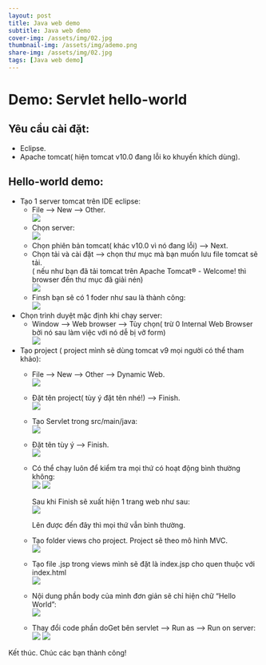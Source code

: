 ```yaml
---
layout: post
title: Java web demo
subtitle: Java web demo
cover-img: /assets/img/02.jpg
thumbnail-img: /assets/img/ademo.png
share-img: /assets/img/02.jpg
tags: [Java web demo]
---
```

# Demo: Servlet hello-world

## Yêu cầu cài đặt:
* Eclipse.
* Apache tomcat( hiện tomcat v10.0 đang lỗi ko khuyến khích dùng).

## Hello-world demo:

- Tạo 1 server tomcat trên IDE eclipse: 
  - File --> New --> Other.\
    ![](https://raw.githubusercontent.com/anhquan02/anhquan02.github.io/anhquan02/docs/img/servlet-demo/1.png)
  - Chọn server:\
    ![](https://raw.githubusercontent.com/anhquan02/anhquan02.github.io/anhquan02/docs/img/servlet-demo/2.png)
  - Chọn phiên bản tomcat( khác v10.0 vì nó đang lỗi) --> Next.
  - Chọn tải và cài đặt --> chọn thư mục mà bạn muốn lưu file tomcat sẽ tải.\
( nếu như bạn đã tải tomcat trên Apache Tomcat® - Welcome! thì browser đến thư mục đã giải nén)\
    ![](https://raw.githubusercontent.com/anhquan02/anhquan02.github.io/anhquan02/docs/img/servlet-demo/3.png)
  - Finsh bạn sẽ có 1 foder như sau là thành công:\
    ![](https://raw.githubusercontent.com/anhquan02/anhquan02.github.io/anhquan02/docs/img/servlet-demo/4.png)
- Chọn trình duyệt mặc định khi chạy server:
  - Window --> Web browser --> Tùy chọn( trừ 0 Internal Web Browser bởi nó sau làm việc với nó dễ bị vỡ form)\
    ![](https://raw.githubusercontent.com/anhquan02/anhquan02.github.io/anhquan02/docs/img/servlet-demo/5.png)
- Tạo project ( project mình sẽ dùng tomcat v9 mọi người có thể tham khảo):
  - File --> New --> Other --> Dynamic Web.\
    ![](https://raw.githubusercontent.com/anhquan02/anhquan02.github.io/anhquan02/docs/img/servlet-demo/6.png)
  - Đặt tên project( tùy ý đặt tên nhé!) --> Finish.\
    ![](https://raw.githubusercontent.com/anhquan02/anhquan02.github.io/anhquan02/docs/img/servlet-demo/7.png)
  - Tạo Servlet trong src/main/java:\
    ![](https://raw.githubusercontent.com/anhquan02/anhquan02.github.io/anhquan02/docs/img/servlet-demo/8.png)
  - Đặt tên tùy ý --> Finish.\
    ![](https://raw.githubusercontent.com/anhquan02/anhquan02.github.io/anhquan02/docs/img/servlet-demo/9.png)
  - Có thể chạy luôn để kiểm tra mọi thứ có hoạt động bình thường không:\
    ![](https://raw.githubusercontent.com/anhquan02/anhquan02.github.io/anhquan02/docs/img/servlet-demo/10.png)
    ![](https://raw.githubusercontent.com/anhquan02/anhquan02.github.io/anhquan02/docs/img/servlet-demo/11.png)
    
      Sau khi Finish sẽ xuất hiện 1 trang web như sau:\
    ![](https://raw.githubusercontent.com/anhquan02/anhquan02.github.io/anhquan02/docs/img/servlet-demo/12.png)
    
      Lên được đến đây thì mọi thứ vẫn bình thường.
  - Tạo folder views cho project. Project sẽ theo mô hình MVC.\
    ![](https://raw.githubusercontent.com/anhquan02/anhquan02.github.io/anhquan02/docs/img/servlet-demo/13.png)
  - Tạo file .jsp trong views mình sẽ đặt là index.jsp cho quen thuộc với index.html\
    ![](https://raw.githubusercontent.com/anhquan02/anhquan02.github.io/anhquan02/docs/img/servlet-demo/14.png)
  - Nội dung phần body của mình đơn giản sẽ chỉ hiện chữ “Hello World”:\
    ![](https://raw.githubusercontent.com/anhquan02/anhquan02.github.io/anhquan02/docs/img/servlet-demo/15.png)
  - Thay đổi code phần doGet bên servlet --> Run as --> Run on server:\
    ![](https://raw.githubusercontent.com/anhquan02/anhquan02.github.io/anhquan02/docs/img/servlet-demo/16.png)
    ![](https://raw.githubusercontent.com/anhquan02/anhquan02.github.io/anhquan02/docs/img/servlet-demo/17.png)
    
Kết thúc. 
Chúc các bạn thành công!
